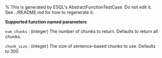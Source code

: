 % This is generated by ESQL's AbstractFunctionTestCase. Do not edit it. See ../README.md for how to regenerate it.

**Supported function named parameters**

`num_chunks`
:   (integer) The number of chunks to return. Defaults to return all chunks.

`chunk_size`
:   (integer) The size of sentence-based chunks to use. Defaults to 300

